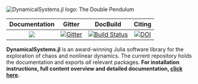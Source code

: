 ![DynamicalSystems.jl logo: The Double Pendulum](https://i.imgur.com/nFQFdB0.gif)

| **Documentation** | Gitter | DocBuild | Citing |
|:--------:|:-----:|:-----:|:----:|
|[![](https://img.shields.io/badge/docs-latest-blue.svg)](https://JuliaDynamics.github.io/DynamicalSystems.jl/dev) | [![Gitter](https://img.shields.io/gitter/room/nwjs/nw.js.svg)](https://gitter.im/JuliaDynamics/Lobby) | [![Build Status](https://travis-ci.org/JuliaDynamics/DynamicalSystems.jl.svg?branch=master)](https://travis-ci.org/JuliaDynamics/DynamicalSystems.jl) | [![DOI](http://joss.theoj.org/papers/10.21105/joss.00598/status.svg)](https://doi.org/10.21105/joss.00598)

**DynamicalSystems.jl** is an award-winning Julia software library for the exploration of chaos and nonlinear dynamics. The current repository holds the documentation and exports *all* relevant packages.
**For installation instructions, full content overview and detailed documentation, [click here](https://juliadynamics.github.io/DynamicalSystems.jl/latest/).**
